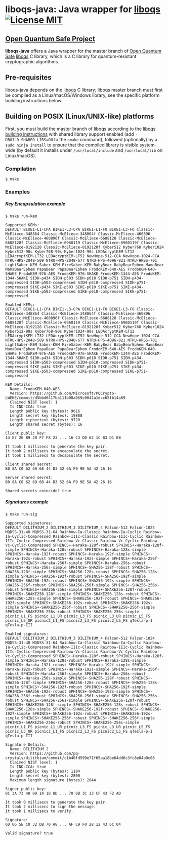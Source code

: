 # liboqs-java: Java wrapper for [liboqs](https://github.com/open-quantum-safe/liboqs) [![License MIT][badge-license]](LICENSE)
## [Open Quantum Safe Project](https://openquantumsafe.org/)


**liboqs-java** offers a Java wrapper for the master branch of [Open Quantum Safe](https://openquantumsafe.org/) [liboqs](https://github.com/open-quantum-safe/liboqs/) C library, which is a C library for quantum-resistant cryptographic algorithms.

## Pre-requisites
liboqs-java depends on the [liboqs](https://github.com/open-quantum-safe/liboqs) C library; liboqs master branch must first be compiled as a Linux/macOS/Windows library, see the specific platform building instructions below.


## Building on POSIX (Linux/UNIX-like) platforms
First, you must build the master branch of liboqs according to the [liboqs building instructions](https://github.com/open-quantum-safe/liboqs#linuxmacos) with shared library support enabled (add `-DBUILD_SHARED_LIBS=ON` to the `cmake` command), followed (optionally) by a `sudo ninja install` to ensure that the compiled library is visible system-wide (by default it installs under `/usr/local/include` and `/usr/local/lib` on Linux/macOS).


### Compilation
```
$ make
```

### Examples
##### Key Encapsulation example

```
$ make run-kem

Supported KEMs:
DEFAULT BIKE1-L1-CPA BIKE1-L3-CPA BIKE1-L1-FO BIKE1-L3-FO Classic-McEliece-348864 Classic-McEliece-348864f Classic-McEliece-460896 Classic-McEliece-460896f Classic-McEliece-6688128 Classic-McEliece-6688128f Classic-McEliece-6960119 Classic-McEliece-6960119f Classic-McEliece-8192128 Classic-McEliece-8192128f Kyber512 Kyber768 Kyber1024 Kyber512-90s Kyber768-90s Kyber1024-90s LEDAcryptKEM-LT12 LEDAcryptKEM-LT32 LEDAcryptKEM-LT52 NewHope-512-CCA NewHope-1024-CCA NTRU-HPS-2048-509 NTRU-HPS-2048-677 NTRU-HPS-4096-821 NTRU-HRSS-701 LightSaber-KEM Saber-KEM FireSaber-KEM BabyBear BabyBearEphem MamaBear MamaBearEphem PapaBear PapaBearEphem FrodoKEM-640-AES FrodoKEM-640-SHAKE FrodoKEM-976-AES FrodoKEM-976-SHAKE FrodoKEM-1344-AES FrodoKEM-1344-SHAKE SIDH-p434 SIDH-p503 SIDH-p610 SIDH-p751 SIDH-p434-compressed SIDH-p503-compressed SIDH-p610-compressed SIDH-p751-compressed SIKE-p434 SIKE-p503 SIKE-p610 SIKE-p751 SIKE-p434-compressed SIKE-p503-compressed SIKE-p610-compressed SIKE-p751-compressed

Enabled KEMs:
DEFAULT BIKE1-L1-CPA BIKE1-L3-CPA BIKE1-L1-FO BIKE1-L3-FO Classic-McEliece-348864 Classic-McEliece-348864f Classic-McEliece-460896 Classic-McEliece-460896f Classic-McEliece-6688128 Classic-McEliece-6688128f Classic-McEliece-6960119 Classic-McEliece-6960119f Classic-McEliece-8192128 Classic-McEliece-8192128f Kyber512 Kyber768 Kyber1024 Kyber512-90s Kyber768-90s Kyber1024-90s LEDAcryptKEM-LT12 LEDAcryptKEM-LT32 LEDAcryptKEM-LT52 NewHope-512-CCA NewHope-1024-CCA NTRU-HPS-2048-509 NTRU-HPS-2048-677 NTRU-HPS-4096-821 NTRU-HRSS-701 LightSaber-KEM Saber-KEM FireSaber-KEM BabyBear BabyBearEphem MamaBear MamaBearEphem PapaBear PapaBearEphem FrodoKEM-640-AES FrodoKEM-640-SHAKE FrodoKEM-976-AES FrodoKEM-976-SHAKE FrodoKEM-1344-AES FrodoKEM-1344-SHAKE SIDH-p434 SIDH-p503 SIDH-p610 SIDH-p751 SIDH-p434-compressed SIDH-p503-compressed SIDH-p610-compressed SIDH-p751-compressed SIKE-p434 SIKE-p503 SIKE-p610 SIKE-p751 SIKE-p434-compressed SIKE-p503-compressed SIKE-p610-compressed SIKE-p751-compressed

KEM Details:
  Name: FrodoKEM-640-AES
  Version: https://github.com/Microsoft/PQCrypto-LWEKE/commit/d5bbd0417ba111b08a959c0042a1dcc65fb14a89
  Claimed NIST level: 1
  Is IND-CCA: true
  Length public key (bytes): 9616
  Length secret key (bytes): 19888
  Length ciphertext (bytes): 9720
  Length shared secret (bytes): 16

Client public key:
14 E7 26 B9 28 F7 F8 23 ... 16 C3 D0 62 1C B3 D1 EB

It took 1 millisecs to generate the key pair.
It took 2 millisecs to encapsulate the secret.
It took 1 millisecs to decapsulate the secret.

Client shared secret:
B0 8A C0 62 69 68 44 D3 52 6A F9 9E 5A 42 26 16

Server shared secret:
B0 8A C0 62 69 68 44 D3 52 6A F9 9E 5A 42 26 16

Shared secrets coincide? true
```

##### Signatures example

```
$ make run-sig

Supported signatures:
DEFAULT DILITHIUM_2 DILITHIUM_3 DILITHIUM_4 Falcon-512 Falcon-1024 MQDSS-31-48 MQDSS-31-64 Rainbow-Ia-Classic Rainbow-Ia-Cyclic Rainbow-Ia-Cyclic-Compressed Rainbow-IIIc-Classic Rainbow-IIIc-Cyclic Rainbow-IIIc-Cyclic-Compressed Rainbow-Vc-Classic Rainbow-Vc-Cyclic Rainbow-Vc-Cyclic-Compressed SPHINCS+-Haraka-128f-robust SPHINCS+-Haraka-128f-simple SPHINCS+-Haraka-128s-robust SPHINCS+-Haraka-128s-simple SPHINCS+-Haraka-192f-robust SPHINCS+-Haraka-192f-simple SPHINCS+-Haraka-192s-robust SPHINCS+-Haraka-192s-simple SPHINCS+-Haraka-256f-robust SPHINCS+-Haraka-256f-simple SPHINCS+-Haraka-256s-robust SPHINCS+-Haraka-256s-simple SPHINCS+-SHA256-128f-robust SPHINCS+-SHA256-128f-simple SPHINCS+-SHA256-128s-robust SPHINCS+-SHA256-128s-simple SPHINCS+-SHA256-192f-robust SPHINCS+-SHA256-192f-simple SPHINCS+-SHA256-192s-robust SPHINCS+-SHA256-192s-simple SPHINCS+-SHA256-256f-robust SPHINCS+-SHA256-256f-simple SPHINCS+-SHA256-256s-robust SPHINCS+-SHA256-256s-simple SPHINCS+-SHAKE256-128f-robust SPHINCS+-SHAKE256-128f-simple SPHINCS+-SHAKE256-128s-robust SPHINCS+-SHAKE256-128s-simple SPHINCS+-SHAKE256-192f-robust SPHINCS+-SHAKE256-192f-simple SPHINCS+-SHAKE256-192s-robust SPHINCS+-SHAKE256-192s-simple SPHINCS+-SHAKE256-256f-robust SPHINCS+-SHAKE256-256f-simple SPHINCS+-SHAKE256-256s-robust SPHINCS+-SHAKE256-256s-simple picnic_L1_FS picnic_L1_UR picnic_L3_FS picnic_L3_UR picnic_L5_FS picnic_L5_UR picnic2_L1_FS picnic2_L3_FS picnic2_L5_FS qTesla-p-I qTesla-p-III

Enabled signatures:
DEFAULT DILITHIUM_2 DILITHIUM_3 DILITHIUM_4 Falcon-512 Falcon-1024 MQDSS-31-48 MQDSS-31-64 Rainbow-Ia-Classic Rainbow-Ia-Cyclic Rainbow-Ia-Cyclic-Compressed Rainbow-IIIc-Classic Rainbow-IIIc-Cyclic Rainbow-IIIc-Cyclic-Compressed Rainbow-Vc-Classic Rainbow-Vc-Cyclic Rainbow-Vc-Cyclic-Compressed SPHINCS+-Haraka-128f-robust SPHINCS+-Haraka-128f-simple SPHINCS+-Haraka-128s-robust SPHINCS+-Haraka-128s-simple SPHINCS+-Haraka-192f-robust SPHINCS+-Haraka-192f-simple SPHINCS+-Haraka-192s-robust SPHINCS+-Haraka-192s-simple SPHINCS+-Haraka-256f-robust SPHINCS+-Haraka-256f-simple SPHINCS+-Haraka-256s-robust SPHINCS+-Haraka-256s-simple SPHINCS+-SHA256-128f-robust SPHINCS+-SHA256-128f-simple SPHINCS+-SHA256-128s-robust SPHINCS+-SHA256-128s-simple SPHINCS+-SHA256-192f-robust SPHINCS+-SHA256-192f-simple SPHINCS+-SHA256-192s-robust SPHINCS+-SHA256-192s-simple SPHINCS+-SHA256-256f-robust SPHINCS+-SHA256-256f-simple SPHINCS+-SHA256-256s-robust SPHINCS+-SHA256-256s-simple SPHINCS+-SHAKE256-128f-robust SPHINCS+-SHAKE256-128f-simple SPHINCS+-SHAKE256-128s-robust SPHINCS+-SHAKE256-128s-simple SPHINCS+-SHAKE256-192f-robust SPHINCS+-SHAKE256-192f-simple SPHINCS+-SHAKE256-192s-robust SPHINCS+-SHAKE256-192s-simple SPHINCS+-SHAKE256-256f-robust SPHINCS+-SHAKE256-256f-simple SPHINCS+-SHAKE256-256s-robust SPHINCS+-SHAKE256-256s-simple picnic_L1_FS picnic_L1_UR picnic_L3_FS picnic_L3_UR picnic_L5_FS picnic_L5_UR picnic2_L1_FS picnic2_L3_FS picnic2_L5_FS qTesla-p-I qTesla-p-III

Signature Details:
  Name: DILITHIUM_2
  Version: https://github.com/pq-crystals/dilithium/commit/c1b40fd599e71f65aa18be64dd6c3fc8e84b0c08
  Claimed NIST level: 1
  Is IND-CCA: true
  Length public key (bytes): 1184
  Length secret key (bytes): 2800
  Maximum length signature (bytes): 2044

Signer public key:
0C 3A 73 48 09 14 18 8D ... 70 0B 3C 13 CF 43 F2 AD

It took 0 millisecs to generate the key pair.
It took 2 millisecs to sign the message.
It took 1 millisecs to verify.

Signature:
6D 06 5E C0 32 DB 70 A8 ... AF C9 F0 28 12 43 6C 04

Valid signature? true
```



[badge-license]: https://img.shields.io/badge/license-MIT-green.svg?style=flat-square
